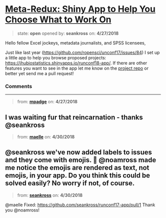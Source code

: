 # [Meta-Redux: Shiny App to Help You Choose What to Work On](https://github.com/ropensci/unconf18/issues/45)

> state: **open** opened by: **seankross** on: **4/27/2018**

Hello fellow Excel jockeys, metadata journalists, and SPSS licensees,

Just like last year (https://github.com/ropensci/unconf17/issues/84) I set up a little app to help you browse proposed projects: https://jhubiostatistics.shinyapps.io/runconf18-app/. If there are other features you want to see in the app let me know on the [project repo](https://github.com/seankross/runconf17-app) or better yet send me a pull request! 

### Comments

---
> from: [**mpadge**](https://github.com/ropensci/unconf18/issues/45#issuecomment-385088313) on: **4/27/2018**

I was waiting fur that reincarnation - thanks @seankross 
---
> from: [**maelle**](https://github.com/ropensci/unconf18/issues/45#issuecomment-385402876) on: **4/30/2018**

@seankross we&#x27;ve now added labels to issues and they come with emojis. 💃  @noamross made me notice the emojis are rendered as text, not emojis, in your app. Do you think this could be solved easily? No worry if not, of course.
---
> from: [**seankross**](https://github.com/ropensci/unconf18/issues/45#issuecomment-385506756) on: **4/30/2018**

@maelle Fixed: https://github.com/seankross/runconf17-app/pull/1 Thank you @noamross!
